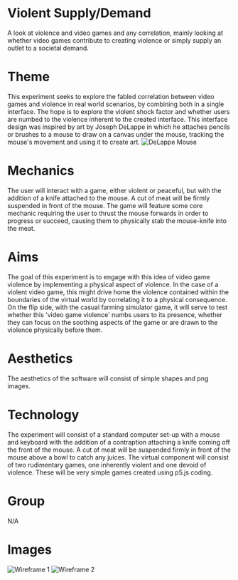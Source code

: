# Violent Supply/Demand
A look at violence and video games and any correlation, mainly looking at whether video games contribute to creating violence or simply supply an outlet to a societal demand. 

# Theme  
This experiment seeks to explore the fabled correlation between video games and violence in real world scenarios, by combining both in a single interface. 
The hope is to explore the violent shock factor and whether users are numbed to the violence inherent to the created interface. 
This interface design was inspired by art by Joseph DeLappe in which he attaches pencils or brushes to a mouse to draw on a canvas under the mouse, 
tracking the mouse's movement and using it to create art. 
![DeLappe Mouse](https://images.squarespace-cdn.com/content/v1/64b90e355ad38d2e2aa886cf/a7b531d0-7a47-4f76-a683-cb4999930f5f/Artist%27s+Mouse.jpg?format=1000w) 

# Mechanics  
The user will interact with a game, either violent or peaceful, but with the addition of a knife attached to the mouse. A cut of meat will be firmly suspended in front of the mouse. 
The game will feature some core mechanic requiring the user to thrust the mouse forwards in order to progress or succeed, causing them to physically stab the mouse-knife into the meat. 

# Aims  
The goal of this experiment is to engage with this idea of video game violence by implementing a physical aspect of violence. In the case of a violent video game, 
this might drive home the violence contained within the boundaries of the virtual world by correlating it to a physical consequence. On the flip side, with the casual farming simulator game, 
it will serve to test whether this 'video game violence' numbs users to its presence, whether they can focus on the soothing aspects of the game
or are drawn to the violence physically before them. 

# Aesthetics
The aesthetics of the software will consist of simple shapes and png images. 

# Technology 
The experiment will consist of a standard computer set-up with a mouse and keyboard with the addition of a contraption attaching a knife coming off the front of the mouse. 
A cut of meat will be suspended firmly in front of the mouse above a bowl to catch any juices. The virtual component will consist of two rudimentary games, 
one inherently violent and one devoid of violence. These will be very simple games created using p5.js coding.  

# Group  
N/A 

# Images

![Wireframe 1](https://github.com/HawkunaMatata/FormativeWeek8/assets/150437837/d8c3b21b-be11-40bd-ad33-7420a1d6c79c)
![Wireframe 2](https://github.com/HawkunaMatata/FormativeWeek8/assets/150437837/a83f082d-3f33-4d95-893c-0ec62d461c98)


# 
